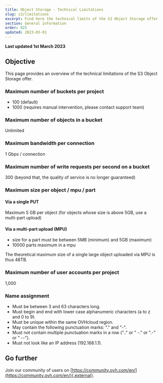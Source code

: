 ```yaml
---
title: Object Storage - Technical Limitations
slug: s3/limitations
excerpt: Find here the technical limits of the S3 Object Storage offer
section: General information
order: 025
updated: 2023-03-01
---
```


**Last updated 1st March 2023**

## Objective

This page provides an overview of the technical limitations of the S3 Object Storage offer.

### Maximum number of buckets per project

- 100 (default)
- 1000 (requires manual intervention, please contact support team)

### Maximum number of objects in a bucket

Unlimited

### Maximum bandwidth per connection

1 Gbps / connection

### Maximum number of write requests per second on a bucket

300 (beyond that, the quality of service is no longer guaranteed)

### Maximum size per object / mpu / part

#### Via a single PUT

Maximum 5 GB per object (for objects whose size is above 5GB, use a multi-part upload)

#### Via a multi-part upload (MPU)

- size for a part must be between 5MB (minimum) and 5GB (maximum)
- 10000 parts maximum in a mpu

The theoretical maximum size of a single large object uploaded via MPU is thus 48TB.     


### Maximum number of user accounts per project

1,000

### Name assignment

- Must be between 3 and 63 characters long.
- Must begin and end with lower case alphanumeric characters (a to z and 0 to 9).
- Must be unique within the same OVHcloud region.
- May contain the following punctuation marks: "." and "-".
- Must not contain multiple punctuation marks in a row (".." or " -." or ".-" or " --").
- Must not look like an IP address (192.168.1.1).

## Go further

Join our community of users on [https://community.ovh.com/en/](https://community.ovh.com/en/){.external}.
